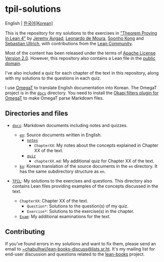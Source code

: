 # tpil-solutions

English | [한국어[Korean]](./README.ko.md)

This is the repository for my solutions to the exercises in ["Theorem Proving in
Lean 4"][tpil] by [Jeremy Avigad][ja], [Leonardo de Moura][ldm], [Soonho
Kong][sk] and [Sebastian Ullrich][su], with contributions from the [Lean
Community][lean-comm].

Most of the content has been released under the terms of [Apache License Version
2.0](./LICENSE). However, this repository also contains a Lean file in the
[public domain](./LICENSE-CC0).

I've also included a quiz for each chapter of the text in this repository, along
with my solutions to the questions in each quiz.

I use [OmegaT][omt] to translate English documentation into Korean. The OmegaT
project is in the [`docs`](./docs) directory. You need to install the [Okapi
filters plugin for OmegaT][okapi] to make OmegaT parse Markdown files.

## Directories and files

* [`docs`](./docs): Markdown documents including notes and quizzes.
  * [`en`](./docs/en): Source documents written in English.
    * [`notes`](./docs/en/notes)
      * `ChapterXX`: My notes about the concepts explained in Chapter XX of the
        text.
    * [`quiz`](./docs/en/quiz)
      * `chapterXX.md`: My additional quiz for Chapter XX of the text.
  * [`ko`](./docs/ko): Korean translation of the source documents in the `en`
    directory. It has the same subdirectory structure as `en`.

* [`TPIL`](./TPIL): My solutions to the exercises and questions. This directory
  also contains Lean files providing examples of the concepts discussed in the
  text.
  * `ChapterXX`: Chapter XX of the text.
    * `Question*`: Solutions to the question(s) of my quiz.
    * `Exercise*`: Solutions to the exercise(s) in the chapter.
  * [`Exam`](./TPIL/Exam): My additional examinations for the text.

## Contributing

If you've found errors in my solutions and want to fix them, please send an
email to <~chabulhwi/lean-books-discuss@lists.sr.ht>. It's my mailing list for
end-user discussion and questions related to the [lean-books][lean-books]
project.

[tpil]: https://lean-lang.org/theorem_proving_in_lean4/title_page.html
[ja]: https://www.andrew.cmu.edu/user/avigad/
[ldm]: https://leodemoura.github.io/about.html
[sk]: https://soonhokong.github.io/
[su]: https://sebasti.a.nullri.ch/
[lean-comm]: https://leanprover-community.github.io/
[omt]: https://omegat.org/
[okapi]: https://okapiframework.org/wiki/index.php/Okapi_Filters_Plugin_for_OmegaT
[lean-books]: https://sr.ht/~chabulhwi/lean-books/
